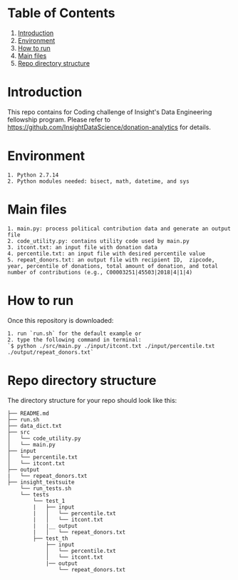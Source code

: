 # Table of Contents
1. [Introduction](README.md#introduction)
2. [Environment](README.md#environment)
3. [How to run](README.md#how-to-run)
4. [Main files](README.md#main-files)
5. [Repo directory structure](README.md#repo-directory-structure)


# Introduction
This repo contains for Coding challenge of Insight's Data Engineering fellowship program. Please refer to https://github.com/InsightDataScience/donation-analytics for details.

# Environment
    1. Python 2.7.14
    2. Python modules needed: bisect, math, datetime, and sys

# Main files
    1. main.py: process political contribution data and generate an output file
    2. code_utility.py: contains utility code used by main.py
    3. itcont.txt: an input file with donation data
    4. percentile.txt: an input file with desired percentile value
    5. repeat_donors.txt: an output file with recipient ID,  zipcode, year, percentile of donations, total amount of donation, and total number of contributions (e.g., C00003251|45503|2018|4|1|4)

# How to run
  Once this repository is downloaded:
  
    1. run `run.sh` for the default example or 
    2. type the following command in terminal:
    `$ python ./src/main.py ./input/itcont.txt ./input/percentile.txt ./output/repeat_donors.txt`


# Repo directory structure

The directory structure for your repo should look like this:

    ├── README.md 
    ├── run.sh
    ├── data_dict.txt
    ├── src
    │   └── code_utility.py
    │   └── main.py
    ├── input
    │   └── percentile.txt
    │   └── itcont.txt
    ├── output
    |   └── repeat_donors.txt
    ├── insight_testsuite
        └── run_tests.sh
        └── tests
            └── test_1
            |   ├── input
            |   │   └── percentile.txt
            |   │   └── itcont.txt
            |   |__ output
            |   │   └── repeat_donors.txt
            ├── test_th
                ├── input
                │   └── percentile.txt
                │   └── itcont.txt
                |── output
                    └── repeat_donors.txt
